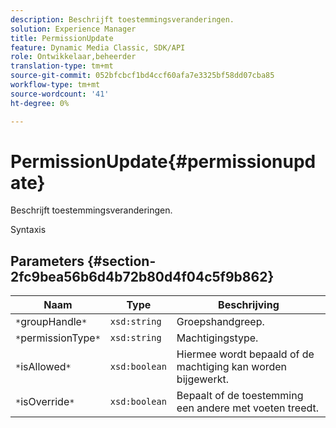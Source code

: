 ```yaml
---
description: Beschrijft toestemmingsveranderingen.
solution: Experience Manager
title: PermissionUpdate
feature: Dynamic Media Classic, SDK/API
role: Ontwikkelaar,beheerder
translation-type: tm+mt
source-git-commit: 052bfcbcf1bd4ccf60afa7e3325bf58dd07cba85
workflow-type: tm+mt
source-wordcount: '41'
ht-degree: 0%

---
```



# PermissionUpdate{#permissionupdate}

Beschrijft toestemmingsveranderingen.

Syntaxis

## Parameters {#section-2fc9bea56b6d4b72b80d4f04c5f9b862}

| Naam | Type | Beschrijving |
|---|---|---|
| `*`groupHandle`*` | `xsd:string` | Groepshandgreep. |
| `*`permissionType`*` | `xsd:string` | Machtigingstype. |
| `*`isAllowed`*` | `xsd:boolean` | Hiermee wordt bepaald of de machtiging kan worden bijgewerkt. |
| `*`isOverride`*` | `xsd:boolean` | Bepaalt of de toestemming een andere met voeten treedt. |

